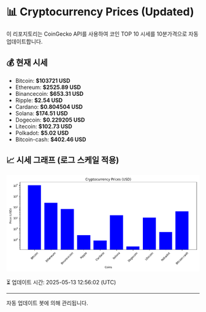 
# 📊 Cryptocurrency Prices (Updated)

이 리포지토리는 CoinGecko API를 사용하여 코인 TOP 10 시세를 10분가격으로 자동 업데이트합니다.

## 💰 현재 시세
- Bitcoin: **$103721 USD**
- Ethereum: **$2525.89 USD**
- Binancecoin: **$653.31 USD**
- Ripple: **$2.54 USD**
- Cardano: **$0.804504 USD**
- Solana: **$174.51 USD**
- Dogecoin: **$0.229205 USD**
- Litecoin: **$102.73 USD**
- Polkadot: **$5.02 USD**
- Bitcoin-cash: **$402.46 USD**

## 📈 시세 그래프 (로그 스케일 적용)
![Crypto Prices](crypto_prices.png)

⏳ 업데이트 시간: 2025-05-13 12:56:02 (UTC)

---
자동 업데이트 봇에 의해 관리됩니다.
